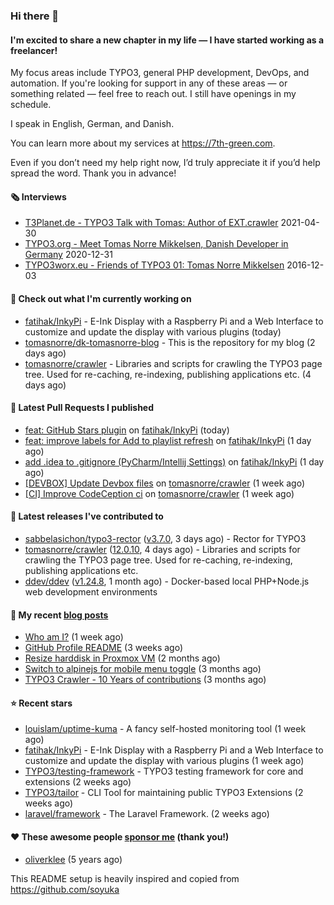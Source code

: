 ### Hi there 👋

#### I'm excited to share a new chapter in my life — I have started working as a freelancer!

My focus areas include TYPO3, general PHP development, DevOps, and automation. If you're looking for support in any of these areas — or something related — feel free to reach out. I still have openings in my schedule.

I speak in English, German, and Danish.

You can learn more about my services at https://7th-green.com.

Even if you don’t need my help right now, I’d truly appreciate it if you’d help spread the word. Thank you in advance!

#### 🗞️ Interviews
- [T3Planet.de - TYPO3 Talk with Tomas: Author of EXT.crawler](https://t3planet.de/en/blog/typo3-talk-with-tomas-devops-continuous-delivery-contributor/) 2021-04-30
- [TYPO3.org - Meet Tomas Norre Mikkelsen, Danish Developer in Germany](https://typo3.org/article/meet-tomas-norre-mikkelsen-danish-developer-in-germany-application-podcast-s1e2) 2020-12-31
- [TYPO3worx.eu - Friends of TYPO3 01: Tomas Norre Mikkelsen](https://archive-2019.typo3worx.eu/2016/12/friends-of-typo3-tomas-norre-mikkelsen/) 2016-12-03

#### 👷 Check out what I'm currently working on

- [fatihak/InkyPi](https://github.com/fatihak/InkyPi) - E-Ink Display with a Raspberry Pi and a Web Interface to customize and update the display with various plugins (today)
- [tomasnorre/dk-tomasnorre-blog](https://github.com/tomasnorre/dk-tomasnorre-blog) - This is the repository for my blog (2 days ago)
- [tomasnorre/crawler](https://github.com/tomasnorre/crawler) - Libraries and scripts for crawling the TYPO3 page tree. Used for re-caching, re-indexing, publishing applications etc. (4 days ago)

#### 🔨 Latest Pull Requests I published

- [feat: GitHub Stars plugin](https://github.com/fatihak/InkyPi/pull/369) on [fatihak/InkyPi](https://github.com/fatihak/InkyPi) (today)
- [feat: improve labels for Add to playlist refresh](https://github.com/fatihak/InkyPi/pull/363) on [fatihak/InkyPi](https://github.com/fatihak/InkyPi) (1 day ago)
- [add .idea to .gitignore (PyCharm/Intellij Settings)](https://github.com/fatihak/InkyPi/pull/360) on [fatihak/InkyPi](https://github.com/fatihak/InkyPi) (1 day ago)
- [[DEVBOX] Update Devbox files](https://github.com/tomasnorre/crawler/pull/1210) on [tomasnorre/crawler](https://github.com/tomasnorre/crawler) (1 week ago)
- [[CI] Improve CodeCeption ci](https://github.com/tomasnorre/crawler/pull/1209) on [tomasnorre/crawler](https://github.com/tomasnorre/crawler) (1 week ago)

#### 🔭 Latest releases I've contributed to

- [sabbelasichon/typo3-rector](https://github.com/sabbelasichon/typo3-rector) ([v3.7.0](https://github.com/sabbelasichon/typo3-rector/releases/tag/v3.7.0), 3 days ago) - Rector for TYPO3
- [tomasnorre/crawler](https://github.com/tomasnorre/crawler) ([12.0.10](https://github.com/tomasnorre/crawler/releases/tag/12.0.10), 4 days ago) - Libraries and scripts for crawling the TYPO3 page tree. Used for re-caching, re-indexing, publishing applications etc.
- [ddev/ddev](https://github.com/ddev/ddev) ([v1.24.8](https://github.com/ddev/ddev/releases/tag/v1.24.8), 1 month ago) - Docker-based local PHP&#43;Node.js web development environments

#### 📜 My recent [blog posts](https://blog.tomasnorre.dk)

- [Who am I?](https://blog.tomasnorre.dk/blog/who-am-i) (1 week ago)
- [GitHub Profile README](https://blog.tomasnorre.dk/blog/github-profile-readme) (3 weeks ago)
- [Resize harddisk in Proxmox VM](https://blog.tomasnorre.dk/blog/resize-harddisk-in-proxmox-vm) (2 months ago)
- [Switch to alpinejs for mobile menu toggle](https://blog.tomasnorre.dk/blog/swtich-to-alpinejs-for-mobile-menu-toggle) (3 months ago)
- [TYPO3 Crawler - 10 Years of contributions](https://blog.tomasnorre.dk/blog/typo3-crawler-10years) (3 months ago)

#### ⭐ Recent stars

- [louislam/uptime-kuma](https://github.com/louislam/uptime-kuma) - A fancy self-hosted monitoring tool (1 week ago)
- [fatihak/InkyPi](https://github.com/fatihak/InkyPi) - E-Ink Display with a Raspberry Pi and a Web Interface to customize and update the display with various plugins (1 week ago)
- [TYPO3/testing-framework](https://github.com/TYPO3/testing-framework) - TYPO3 testing framework for core and extensions (2 weeks ago)
- [TYPO3/tailor](https://github.com/TYPO3/tailor) - CLI Tool for maintaining public TYPO3 Extensions (2 weeks ago)
- [laravel/framework](https://github.com/laravel/framework) - The Laravel Framework. (2 weeks ago)

#### ❤️ These awesome people [sponsor me](https://github.com/sponsors/tomasnorre) (thank you!)

- [oliverklee](https://github.com/oliverklee) (5 years ago)

This README setup is heavily inspired and copied from https://github.com/soyuka


